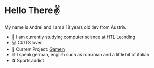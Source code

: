 # Hello There✌️

My name is Andrei and I am a 18 years old dev from Austria.

- 🎒 I am currently studying computer science at HTL Leonding
- 💻 C#/TS lover
- 🚧 Current Project: [GameIn](https://github.com/RoKyYy1412/GameIn)
- 🌐 I speak german, english such as romanian and a little bit of italian
- ⚽ Sports addict
